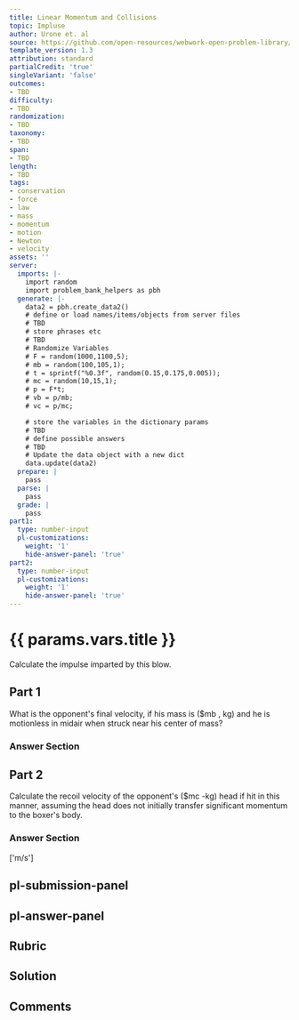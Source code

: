 ```yaml
---
title: Linear Momentum and Collisions
topic: Impluse
author: Urone et. al
source: https://github.com/open-resources/webwork-open-problem-library/tree/master/Contrib/BrockPhysics/College_Physics_Urone/8.Linear_Momentum_and_Collisions/8-02.Impulse/NU_U17_08_02_004.pg
template_version: 1.3
attribution: standard
partialCredit: 'true'
singleVariant: 'false'
outcomes:
- TBD
difficulty:
- TBD
randomization:
- TBD
taxonomy:
- TBD
span:
- TBD
length:
- TBD
tags:
- conservation
- force
- law
- mass
- momentum
- motion
- Newton
- velocity
assets: ''
server:
  imports: |-
    import random
    import problem_bank_helpers as pbh
  generate: |-
    data2 = pbh.create_data2()
    # define or load names/items/objects from server files
    # TBD
    # store phrases etc
    # TBD
    # Randomize Variables
    # F = random(1000,1100,5);
    # mb = random(100,105,1);
    # t = sprintf("%0.3f", random(0.15,0.175,0.005));
    # mc = random(10,15,1);
    # p = F*t;
    # vb = p/mb;
    # vc = p/mc;

    # store the variables in the dictionary params
    # TBD
    # define possible answers
    # TBD
    # Update the data object with a new dict
    data.update(data2)
  prepare: |
    pass
  parse: |
    pass
  grade: |
    pass
part1:
  type: number-input
  pl-customizations:
    weight: '1'
    hide-answer-panel: 'true'
part2:
  type: number-input
  pl-customizations:
    weight: '1'
    hide-answer-panel: 'true'
---
```


# {{ params.vars.title }} 


Calculate the impulse imparted by this blow.

## Part 1 
What is the opponent's final velocity, if his mass is ($mb , kg)  and he is motionless in midair when struck near his center of mass? 


 ### Answer Section

## Part 2 
Calculate the recoil velocity of the opponent's ($mc -kg) head if hit in this manner, assuming the head does not initially transfer significant momentum to the boxer's body. 


 ### Answer Section
['m/s']

## pl-submission-panel 


## pl-answer-panel 


## Rubric 


## Solution 


## Comments 


